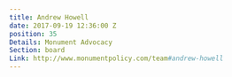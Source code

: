 ```yaml
---
title: Andrew Howell
date: 2017-09-19 12:36:00 Z
position: 35
Details: Monument Advocacy
Section: board
Link: http://www.monumentpolicy.com/team#andrew-howell
---
```


